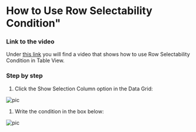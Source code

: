 # How to Use Row Selectability Condition"

### Link to the video

Under [this link](https://profitbasedocs.blob.core.windows.net/videos/TBV%20-%20Row%20Selectability%20Condition.mp4) you will find a video that shows how to use Row Selectability Condition in Table View. 
<br/>

### Step by step


1. Click the Show Selection Column option in the Data Grid:

![pic](https://profitbasedocs.blob.core.windows.net/images/tbVsel%20(3).png)

1. Write the condition in the box below: 

![pic](https://profitbasedocs.blob.core.windows.net/images/tbVsel%20(1).png)

<br/>


